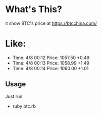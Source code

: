 # What's This?
it show BTC's price at https://btcchina.com/
# Like:
* Time: 4/8 00:12 Price: 1057.50 +0.49
* Time: 4/8 00:13 Price: 1058.99 +1.49
* Time: 4/8 00:14 Price: 1060.00 +1.01

## Usage
Just run    
* ruby btc.rb
